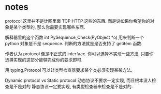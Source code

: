 # notes

protocol 这里并不是计网里面 TCP HTTP 这些的东西. 而是说如果你希望你的对象是某个类型的, 那么你需要实现哪些东西.

解释器里的这个函数 int PySequence_Check(PyObject *o) 用来判断一个 python 对象是不是 sequence. 判断的方法就是是否支持了 getitem 函数.

作者认为 protocol 像是不正式的 interface. 你可以选择不实现一些方法, 只要你选择实现的这部分能够完成你的要求即可.

用 typing.Protocol 可以让类型检查器要求某个类必须实现某某方法.

Dynamic protocol vs Static protocol
动态协议不要求一定实现, 而且根本没人检查是不是对的
静态协议一定要实现, 有类型检查器来检查是不是对的.
